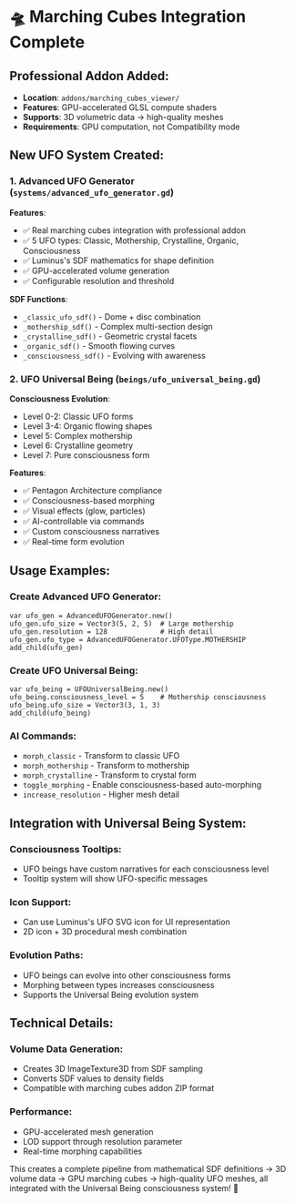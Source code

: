 # 🛸 Marching Cubes Integration Complete

## Professional Addon Added:
- **Location**: `addons/marching_cubes_viewer/`
- **Features**: GPU-accelerated GLSL compute shaders
- **Supports**: 3D volumetric data → high-quality meshes
- **Requirements**: GPU computation, not Compatibility mode

## New UFO System Created:

### 1. Advanced UFO Generator (`systems/advanced_ufo_generator.gd`)
**Features**:
- ✅ Real marching cubes integration with professional addon
- ✅ 5 UFO types: Classic, Mothership, Crystalline, Organic, Consciousness
- ✅ Luminus's SDF mathematics for shape definition
- ✅ GPU-accelerated volume generation
- ✅ Configurable resolution and threshold

**SDF Functions**:
- `_classic_ufo_sdf()` - Dome + disc combination
- `_mothership_sdf()` - Complex multi-section design
- `_crystalline_sdf()` - Geometric crystal facets
- `_organic_sdf()` - Smooth flowing curves
- `_consciousness_sdf()` - Evolving with awareness

### 2. UFO Universal Being (`beings/ufo_universal_being.gd`)
**Consciousness Evolution**:
- Level 0-2: Classic UFO forms
- Level 3-4: Organic flowing shapes
- Level 5: Complex mothership
- Level 6: Crystalline geometry
- Level 7: Pure consciousness form

**Features**:
- ✅ Pentagon Architecture compliance
- ✅ Consciousness-based morphing
- ✅ Visual effects (glow, particles)
- ✅ AI-controllable via commands
- ✅ Custom consciousness narratives
- ✅ Real-time form evolution

## Usage Examples:

### Create Advanced UFO Generator:
```gdscript
var ufo_gen = AdvancedUFOGenerator.new()
ufo_gen.ufo_size = Vector3(5, 2, 5)  # Large mothership
ufo_gen.resolution = 128             # High detail
ufo_gen.ufo_type = AdvancedUFOGenerator.UFOType.MOTHERSHIP
add_child(ufo_gen)
```

### Create UFO Universal Being:
```gdscript
var ufo_being = UFOUniversalBeing.new()
ufo_being.consciousness_level = 5    # Mothership consciousness
ufo_being.ufo_size = Vector3(3, 1, 3)
add_child(ufo_being)
```

### AI Commands:
- `morph_classic` - Transform to classic UFO
- `morph_mothership` - Transform to mothership
- `morph_crystalline` - Transform to crystal form
- `toggle_morphing` - Enable consciousness-based auto-morphing
- `increase_resolution` - Higher mesh detail

## Integration with Universal Being System:

### Consciousness Tooltips:
- UFO beings have custom narratives for each consciousness level
- Tooltip system will show UFO-specific messages

### Icon Support:
- Can use Luminus's UFO SVG icon for UI representation
- 2D icon + 3D procedural mesh combination

### Evolution Paths:
- UFO beings can evolve into other consciousness forms
- Morphing between types increases consciousness
- Supports the Universal Being evolution system

## Technical Details:

### Volume Data Generation:
- Creates 3D ImageTexture3D from SDF sampling
- Converts SDF values to density fields
- Compatible with marching cubes addon ZIP format

### Performance:
- GPU-accelerated mesh generation
- LOD support through resolution parameter
- Real-time morphing capabilities

This creates a complete pipeline from mathematical SDF definitions → 3D volume data → GPU marching cubes → high-quality UFO meshes, all integrated with the Universal Being consciousness system! 🌟